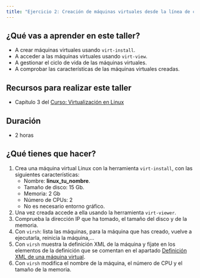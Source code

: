 ```yaml
---
title: "Ejercicio 2: Creación de máquinas virtuales desde la línea de comandos"
---
```


## ¿Qué vas a aprender en este taller?

* A crear máquinas virtuales usando `virt-install`.
* A acceder a las máquinas virtuales usando `virt-view`.
* A gestionar el ciclo de vida de las máquinas virtuales.
* A comprobar las características de las máquinas virtuales creadas.

## Recursos para realizar este taller

* Capítulo 3 del [Curso: Virtualización en Linux](https://github.com/josedom24/curso_virtualizacion_linux)

## Duración

* 2 horas

## ¿Qué tienes que hacer?

1. Crea una máquina virtual Linux con la herramienta `virt-install`, con las siguientes características:
	* Nombre: **linux_tu_nombre**.
	* Tamaño de disco: 15 Gb.
	* Memoria: 2 Gb
	* Número de CPUs: 2
	* No es necesario entorno gráfico.
2. Una vez creada accede a ella usando la herramienta `virt-viewer`.
3. Comprueba la dirección IP que ha tomado, el tamaño del disco y de la memoria.
4. Con `virsh`: lista las máquinas, para la máquina que has creado, vuelve a ejecutarla, reinicia la máquina,...
5. Con `virsh` muestra la definición XML de la máquina y fíjate en los elementos de la definición que se comentan en el apartado [Definición XML de una máquina virtual](https://github.com/josedom24/curso_virtualizacion_linux/blob/main/modulo3/xml.md).
6. Con `virsh` modifica el nombre de la máquina, el número de CPU y el tamaño de la memoria.


